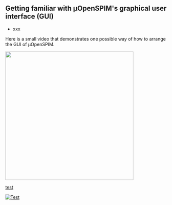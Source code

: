 ## Getting familiar with µOpenSPIM's graphical user interface (GUI)
-   xxx

Here is a small video that demonstrates one possible way of how to arrange the GUI of µOpenSPIM.</br>

[<img src="https://openspim.org/videos/Arrange-GUI.gif" target="_blank" width="400">](https://openspim.org/videos/Arrange-GUI.mp4)

<a href ="https://openspim.org/videos/Arrange-GUI.mp4" target="_blank" >test</a>

<a href="{https://openspim.org/videos/Arrange-GUI.mp4}" title="GUI"><img src="{https://openspim.org/videos/Arrange-GUI.gif}" alt="Test" /></a>